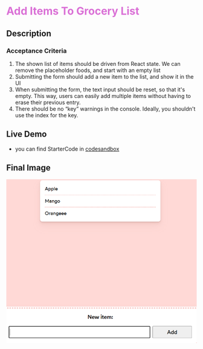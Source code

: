 # <span style="color: #DA70D6;"> Add Items To Grocery List</span>

## Description 


### Acceptance Criteria 
1. The shown list of items should be driven from React state. We can remove the placeholder foods, and start with an empty list
2. Submitting the form should add a new item to the list, and show it in the UI
3. When submitting the form, the text input should be reset, so that it's empty. This way, users can easily add multiple items without having to erase their previous entry.
4. There should be no “key” warnings in the console. Ideally, you shouldn't use the index for the key.

## Live Demo 

- you can find StarterCode in [codesandbox](https://codesandbox.io/s/mfc5dg?file=%2FApp.js&utm_medium=sandpack ) 


## Final Image 

![additem](./Add.png)